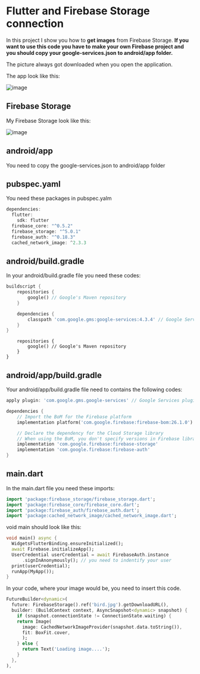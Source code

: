 # Flutter and Firebase Storage connection

In this project I show you how to **get images** from Firebase Storage. **If you want to use this code you have to make your own Firebase project and you should copy your google-services.json to android/app folder.**

The picture always got downloaded when you open the application.

The app look like this:

![image](https://user-images.githubusercontent.com/57065082/99571164-37722d80-29d3-11eb-8c87-20c37e4d0a34.png)

## Firebase Storage

My Firebase Storage look like this:

![image](https://user-images.githubusercontent.com/57065082/99569536-0b55ad00-29d1-11eb-815e-b321deb051d2.png)

## android/app

You need to copy the google-services.json to android/app folder

## pubspec.yaml

You need these packages in pubspec.yalm

```dart
dependencies:
  flutter:
    sdk: flutter
  firebase_core: "^0.5.2"
  firebase_storage: "^5.0.1"
  firebase_auth: "^0.18.3"
  cached_network_image: ^2.3.3
```

## android/build.gradle

In your android/build.gradle file you need these codes:

```dart
buildscript {
    repositories {
        google() // Google's Maven repository
    }

    dependencies {
        classpath 'com.google.gms:google-services:4.3.4' // Google Services plugin
    }
}
```

```allprojects {
    repositories {
        google() // Google's Maven repository
    }
}
```

## android/app/build.gradle

Your android/app/build.gradle file need to contains the following codes:

```dart
apply plugin: 'com.google.gms.google-services' // Google Services plugin
```

```dart
dependencies {
    // Import the BoM for the Firebase platform
    implementation platform('com.google.firebase:firebase-bom:26.1.0')

    // Declare the dependency for the Cloud Storage library
    // When using the BoM, you don't specify versions in Firebase library dependencies
    implementation 'com.google.firebase:firebase-storage'
    implementation 'com.google.firebase:firebase-auth'
}
```

## main.dart

In the main.dart file you need these imports:

```dart
import 'package:firebase_storage/firebase_storage.dart';
import 'package:firebase_core/firebase_core.dart';
import 'package:firebase_auth/firebase_auth.dart';
import 'package:cached_network_image/cached_network_image.dart';
```

void main should look like this:

```dart
void main() async {
  WidgetsFlutterBinding.ensureInitialized();
  await Firebase.initializeApp();
  UserCredential userCredential = await FirebaseAuth.instance
      .signInAnonymously(); // you need to indentify your user
  print(userCredential);
  runApp(MyApp());
}
```

In your code, where your image would be, you need to insert this code.

```dart
FutureBuilder<dynamic>(
  future: FirebaseStorage().ref('bird.jpg').getDownloadURL(),
  builder: (BuildContext context, AsyncSnapshot<dynamic> snapshot) {
    if (snapshot.connectionState != ConnectionState.waiting) {
    return Image(
      image: CachedNetworkImageProvider(snapshot.data.toString()),
      fit: BoxFit.cover,
      );
    } else {
      return Text('Loading image....');
    }
  },
),
```
